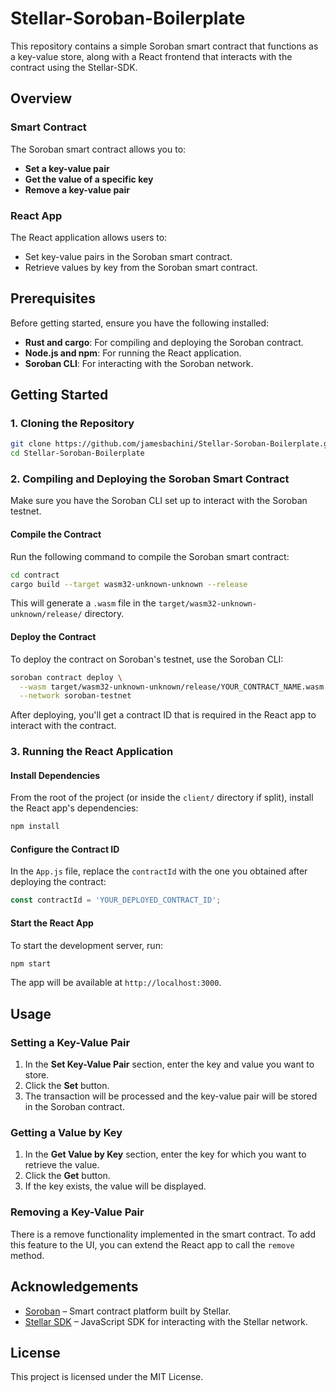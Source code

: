 # Stellar-Soroban-Boilerplate

This repository contains a simple Soroban smart contract that functions as a key-value store, along with a React frontend that interacts with the contract using the Stellar-SDK.

## Overview

### Smart Contract
The Soroban smart contract allows you to:
- **Set a key-value pair**
- **Get the value of a specific key**
- **Remove a key-value pair**

### React App
The React application allows users to:
- Set key-value pairs in the Soroban smart contract.
- Retrieve values by key from the Soroban smart contract.

## Prerequisites

Before getting started, ensure you have the following installed:
- **Rust and cargo**: For compiling and deploying the Soroban contract.
- **Node.js and npm**: For running the React application.
- **Soroban CLI**: For interacting with the Soroban network.

## Getting Started

### 1. Cloning the Repository

```bash
git clone https://github.com/jamesbachini/Stellar-Soroban-Boilerplate.git
cd Stellar-Soroban-Boilerplate
```

### 2. Compiling and Deploying the Soroban Smart Contract

Make sure you have the Soroban CLI set up to interact with the Soroban testnet.

#### Compile the Contract

Run the following command to compile the Soroban smart contract:

```bash
cd contract
cargo build --target wasm32-unknown-unknown --release
```

This will generate a `.wasm` file in the `target/wasm32-unknown-unknown/release/` directory.

#### Deploy the Contract

To deploy the contract on Soroban's testnet, use the Soroban CLI:

```bash
soroban contract deploy \
  --wasm target/wasm32-unknown-unknown/release/YOUR_CONTRACT_NAME.wasm \
  --network soroban-testnet
```

After deploying, you'll get a contract ID that is required in the React app to interact with the contract.

### 3. Running the React Application

#### Install Dependencies

From the root of the project (or inside the `client/` directory if split), install the React app's dependencies:

```bash
npm install
```

#### Configure the Contract ID

In the `App.js` file, replace the `contractId` with the one you obtained after deploying the contract:

```js
const contractId = 'YOUR_DEPLOYED_CONTRACT_ID';
```

#### Start the React App

To start the development server, run:

```bash
npm start
```

The app will be available at `http://localhost:3000`.

## Usage

### Setting a Key-Value Pair

1. In the **Set Key-Value Pair** section, enter the key and value you want to store.
2. Click the **Set** button.
3. The transaction will be processed and the key-value pair will be stored in the Soroban contract.

### Getting a Value by Key

1. In the **Get Value by Key** section, enter the key for which you want to retrieve the value.
2. Click the **Get** button.
3. If the key exists, the value will be displayed.

### Removing a Key-Value Pair

There is a remove functionality implemented in the smart contract. To add this feature to the UI, you can extend the React app to call the `remove` method.

## Acknowledgements

- [Soroban](https://soroban.stellar.org/) – Smart contract platform built by Stellar.
- [Stellar SDK](https://github.com/stellar/js-stellar-sdk) – JavaScript SDK for interacting with the Stellar network.

## License

This project is licensed under the MIT License.